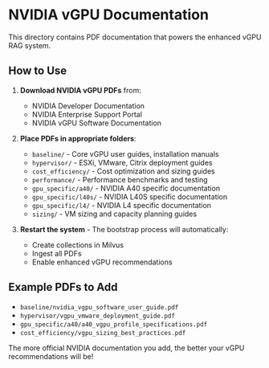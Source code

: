 # NVIDIA vGPU Documentation

This directory contains PDF documentation that powers the enhanced vGPU RAG system.

## How to Use

1. **Download NVIDIA vGPU PDFs** from:
   - NVIDIA Developer Documentation
   - NVIDIA Enterprise Support Portal  
   - NVIDIA vGPU Software Documentation

2. **Place PDFs in appropriate folders**:
   - `baseline/` - Core vGPU user guides, installation manuals
   - `hypervisor/` - ESXi, VMware, Citrix deployment guides
   - `cost_efficiency/` - Cost optimization and sizing guides
   - `performance/` - Performance benchmarks and testing
   - `gpu_specific/a40/` - NVIDIA A40 specific documentation
   - `gpu_specific/l40s/` - NVIDIA L40S specific documentation
   - `gpu_specific/l4/` - NVIDIA L4 specific documentation
   - `sizing/` - VM sizing and capacity planning guides

3. **Restart the system** - The bootstrap process will automatically:
   - Create collections in Milvus
   - Ingest all PDFs 
   - Enable enhanced vGPU recommendations

## Example PDFs to Add

- `baseline/nvidia_vgpu_software_user_guide.pdf`
- `hypervisor/vgpu_vmware_deployment_guide.pdf`
- `gpu_specific/a40/a40_vgpu_profile_specifications.pdf`
- `cost_efficiency/vgpu_sizing_best_practices.pdf`

The more official NVIDIA documentation you add, the better your vGPU recommendations will be! 